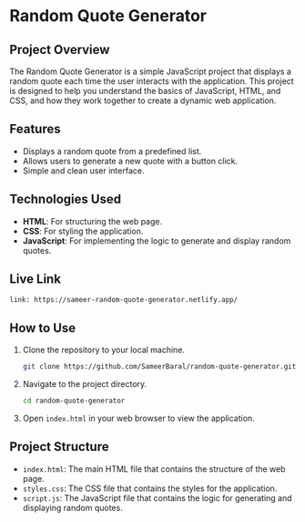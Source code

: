 ﻿# Random Quote Generator

## Project Overview

The Random Quote Generator is a simple JavaScript project that displays a random quote each time the user interacts with the application. This project is designed to help you understand the basics of JavaScript, HTML, and CSS, and how they work together to create a dynamic web application.

## Features

- Displays a random quote from a predefined list.
- Allows users to generate a new quote with a button click.
- Simple and clean user interface.

## Technologies Used

- **HTML**: For structuring the web page.
- **CSS**: For styling the application.
- **JavaScript**: For implementing the logic to generate and display random quotes.

## Live Link

```link: https://sameer-random-quote-generator.netlify.app/ ```


## How to Use

1. Clone the repository to your local machine.
    ```bash
    git clone https://github.com/SameerBaral/random-quote-generator.git
    ```
2. Navigate to the project directory.
    ```bash
    cd random-quote-generator
    ```
3. Open `index.html` in your web browser to view the application.

## Project Structure

- `index.html`: The main HTML file that contains the structure of the web page.
- `styles.css`: The CSS file that contains the styles for the application.
- `script.js`: The JavaScript file that contains the logic for generating and displaying random quotes.
